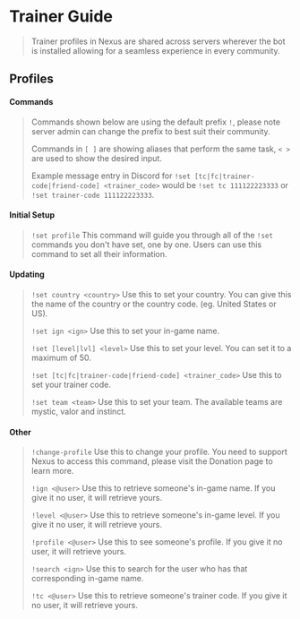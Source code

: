 # Trainer Guide

> Trainer profiles in Nexus are shared across servers wherever the bot is installed allowing for a seamless experience in every community.

## Profiles

#### Commands

> Commands shown below are using the default prefix `!`, please note server admin can change the prefix to best suit their community. 
>
> Commands in `[ ]` are showing aliases that perform the same task, `< >` are used to show the desired input.
>
> Example message entry in Discord for `!set [tc|fc|trainer-code|friend-code] <trainer_code>` would be `!set tc 111122223333` or `!set trainer-code 111122223333`.


#### Initial Setup

> `!set profile`  This command will guide you through all of the `!set` commands you don't have set, one by one. Users can use this command to set all their information.

#### Updating

> `!set country <country>` Use this to set your country. You can give this the name of the country or the country code. (eg. United States or US).
>
> `!set ign <ign>` Use this to set your in-game name.
>
> `!set [level|lvl] <level>` Use this to set your level. You can set it to a maximum of 50.
>
> `!set [tc|fc|trainer-code|friend-code] <trainer_code>` Use this to set your trainer code.
>
> `!set team <team>` Use this to set your team. The available teams are mystic, valor and instinct.

#### Other

> `!change-profile` Use this to change your profile. You need to support Nexus to access this command, please visit the Donation page to learn more.
>
> `!ign <@user>` Use this to retrieve someone's in-game name. If you give it no user, it will retrieve yours.
>
> `!level <@user>` Use this to retrieve someone's in-game level. If you give it no user, it will retrieve yours.
>
> `!profile <@user>` Use this to see someone's profile. If you give it no user, it will retrieve yours.
>
> `!search <ign>` Use this to search for the user who has that corresponding in-game name.
>
>`!tc <@user>` Use this to retrieve someone's trainer code. If you give it no user, it will retrieve yours.

